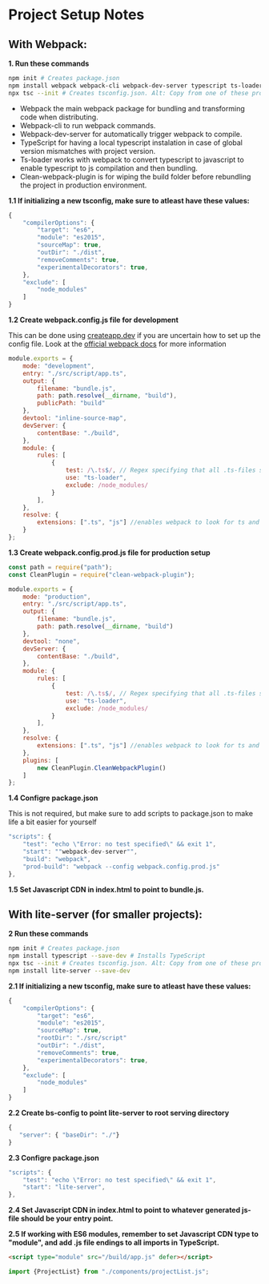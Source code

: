 # Project Setup Notes

## With Webpack: 

**1. Run these commands**
```Bash
npm init # Creates package.json
npm install webpack webpack-cli webpack-dev-server typescript ts-loader
npx tsc --init # Creates tsconfig.json. Alt: Copy from one of these projects.
```

 - Webpack the main webpack package for bundling and transforming code when distributing.
 - Webpack-cli to run webpack commands.
 - Webpack-dev-server for automatically trigger webpack to compile.
 - TypeScript for having a local typescript instalation in case of global version mismatches with project version.
 - Ts-loader works with webpack to convert typescript to javascript to enable typescript to js compilation and then bundling.
 - Clean-webpack-plugin is for wiping the build folder before rebundling the project in production environment.

**1.1 If initializing a new tsconfig, make sure to atleast have these values:**

```Javascript
{
	"compilerOptions": {
		"target": "es6",
		"module": "es2015",
		"sourceMap": true,   
		"outDir": "./dist",
		"removeComments": true,
		"experimentalDecorators": true,
	},
	"exclude": [
		"node_modules"
	]
}
````
 
**1.2 Create webpack.config.js file for development**

This can be done using [createapp.dev](https://createapp.dev/) if you are uncertain how to set up the config file.
Look at the [official webpack docs](https://webpack.js.org/concepts/) for more information 

```Javascript
module.exports = {
    mode: "development",
    entry: "./src/script/app.ts",
    output: {
        filename: "bundle.js",
        path: path.resolve(__dirname, "build"),
        publicPath: "build"
    },
    devtool: "inline-source-map",
    devServer: {
        contentBase: "./build",
    },
    module: {
        rules: [
            {
                test: /\.ts$/, // Regex specifying that all .ts-files should be handled by this rule
                use: "ts-loader",
                exclude: /node_modules/
            }
        ],
    },
    resolve: {
        extensions: [".ts", "js"] //enables webpack to look for ts and js files. Only js files is default.
    }
};
```

**1.3 Create webpack.config.prod.js file for production setup**

```Javascript
const path = require("path");
const CleanPlugin = require("clean-webpack-plugin");

module.exports = {
    mode: "production",
    entry: "./src/script/app.ts",
    output: {
        filename: "bundle.js",
        path: path.resolve(__dirname, "build")
    },
    devtool: "none",
    devServer: {
        contentBase: "./build",
    },
    module: {
        rules: [
            {
                test: /\.ts$/, // Regex specifying that all .ts-files should be handled by this rule
                use: "ts-loader",
                exclude: /node_modules/
            }
        ],
    },
    resolve: {
        extensions: [".ts", "js"] //enables webpack to look for ts and js files. Only js files is default.
    },
    plugins: [
        new CleanPlugin.CleanWebpackPlugin()
    ]
};
```

**1.4 Configre package.json**

This is not required, but make sure to add scripts to package.json to make life a bit easier for yourself
```Javascript
"scripts": {
	"test": "echo \"Error: no test specified\" && exit 1",
    "start": ""webpack-dev-server"",
    "build": "webpack",
    "prod-build": "webpack --config webpack.config.prod.js"
},
```

**1.5 Set Javascript CDN in index.html to point to bundle.js.**

## With lite-server (for smaller projects): 

**2 Run these commands**

```Bash
npm init # Creates package.json
npm install typescript --save-dev # Installs TypeScript
npx tsc --init # Creates tsconfig.json. Alt: Copy from one of these projects.
npm install lite-server --save-dev
```

**2.1 If initializing a new tsconfig, make sure to atleast have these values:**

```Javascript
{
	"compilerOptions": {
		"target": "es6",
		"module": "es2015",
		"sourceMap": true, 
		"rootDir": "./src/script"		
		"outDir": "./dist",
		"removeComments": true,
		"experimentalDecorators": true,
	},
	"exclude": [
		"node_modules"
	]
}
````

**2.2 Create bs-config to point lite-server to root serving directory**
 
 ```Javascript
{
	"server": { "baseDir": "./"}
}
 ````

**2.3 Configre package.json**

```Javascript
"scripts": {
	"test": "echo \"Error: no test specified\" && exit 1",
    "start": "lite-server",
},
```

**2.4 Set Javascript CDN in index.html to point to whatever generated js-file should be your entry point.**

**2.5 If working with ES6 modules, remember to set Javascript CDN type to "module", and add .js file endings to all imports in TypeScript.**

```HTML
<script type="module" src="/build/app.js" defer></script>
```

```Javascript
import {ProjectList} from "./components/projectList.js";
```
